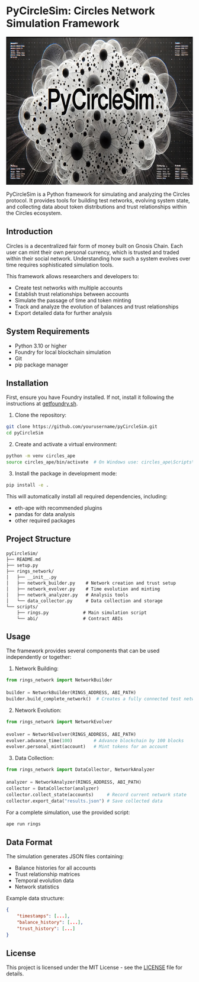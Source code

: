 # PyCircleSim: Circles Network Simulation Framework

<img src="img/pycirclesim.jpg" alt="pyCircleSim" style="height:400px;width:900px;">

PyCircleSim is a Python framework for simulating and analyzing the Circles protocol. It provides tools for building test networks, evolving system state, and collecting data about token distributions and trust relationships within the Circles ecosystem.

## Introduction

Circles is a decentralized fair form of money built on Gnosis Chain. Each user can mint their own personal currency, which is trusted and traded within their social network. Understanding how such a system evolves over time requires sophisticated simulation tools.

This framework allows researchers and developers to:
- Create test networks with multiple accounts
- Establish trust relationships between accounts
- Simulate the passage of time and token minting
- Track and analyze the evolution of balances and trust relationships
- Export detailed data for further analysis

## System Requirements

- Python 3.10 or higher
- Foundry for local blockchain simulation
- Git
- pip package manager

## Installation

First, ensure you have Foundry installed. If not, install it following the instructions at [getfoundry.sh](https://getfoundry.sh/).

1. Clone the repository:
```bash
git clone https://github.com/yourusername/pyCircleSim.git
cd pyCircleSim
```

2. Create and activate a virtual environment:
```bash
python -m venv circles_ape
source circles_ape/bin/activate  # On Windows use: circles_ape\Scripts\activate
```

3. Install the package in development mode:
```bash
pip install -e .
```

This will automatically install all required dependencies, including:
- eth-ape with recommended plugins
- pandas for data analysis
- other required packages

## Project Structure

```
pyCircleSim/
├── README.md
├── setup.py
├── rings_network/
│   ├── __init__.py
│   ├── network_builder.py    # Network creation and trust setup
│   ├── network_evolver.py    # Time evolution and minting
│   ├── network_analyzer.py   # Analysis tools
│   └── data_collector.py     # Data collection and storage
└── scripts/
    ├── rings.py             # Main simulation script
    └── abi/                 # Contract ABIs
```

## Usage

The framework provides several components that can be used independently or together:

1. Network Building:
```python
from rings_network import NetworkBuilder

builder = NetworkBuilder(RINGS_ADDRESS, ABI_PATH)
builder.build_complete_network()  # Creates a fully connected test network
```

2. Network Evolution:
```python
from rings_network import NetworkEvolver

evolver = NetworkEvolver(RINGS_ADDRESS, ABI_PATH)
evolver.advance_time(100)        # Advance blockchain by 100 blocks
evolver.personal_mint(account)   # Mint tokens for an account
```

3. Data Collection:
```python
from rings_network import DataCollector, NetworkAnalyzer

analyzer = NetworkAnalyzer(RINGS_ADDRESS, ABI_PATH)
collector = DataCollector(analyzer)
collector.collect_state(accounts)     # Record current network state
collector.export_data("results.json") # Save collected data
```

For a complete simulation, use the provided script:
```bash
ape run rings
```

## Data Format

The simulation generates JSON files containing:
- Balance histories for all accounts
- Trust relationship matrices
- Temporal evolution data
- Network statistics

Example data structure:
```json
{
    "timestamps": [...],
    "balance_history": [...],
    "trust_history": [...]
}
```


## License

This project is licensed under the MIT License - see the [LICENSE](LICENSE) file for details.

